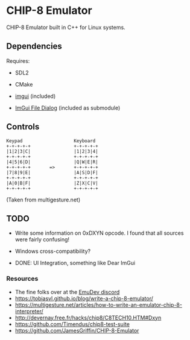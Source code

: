 # CHIP-8 Emulator

CHIP-8 Emulator built in C++ for Linux systems.

## Dependencies

Requires:

- SDL2

- CMake

- [imgui](https://github.com/ocornut/imgui) (included)

- [ImGui File Dialog](https://github.com/aiekick/ImGuiFileDialog) (included as submodule)

## Controls

```none
Keypad                   Keyboard
+-+-+-+-+                +-+-+-+-+
|1|2|3|C|                |1|2|3|4|
+-+-+-+-+                +-+-+-+-+
|4|5|6|D|                |Q|W|E|R|
+-+-+-+-+       =>       +-+-+-+-+
|7|8|9|E|                |A|S|D|F|
+-+-+-+-+                +-+-+-+-+
|A|0|B|F|                |Z|X|C|V|
+-+-+-+-+                +-+-+-+-+
```

(Taken from multigesture.net)

## TODO

- Write some information on 0xDXYN opcode. I found that all sources were fairly confusing!

- Windows cross-compatibility?

- DONE: UI Integration, something like Dear ImGui

### Resources

- The fine folks over at the [EmuDev discord](https://discord.gg/dkmJAes)
- <https://tobiasvl.github.io/blog/write-a-chip-8-emulator/>
- <https://multigesture.net/articles/how-to-write-an-emulator-chip-8-interpreter/>
- <http://devernay.free.fr/hacks/chip8/C8TECH10.HTM#Dxyn>
- <https://github.com/Timendus/chip8-test-suite>
- <https://github.com/JamesGriffin/CHIP-8-Emulator>
